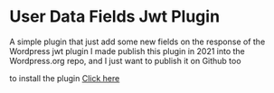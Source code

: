 # User Data Fields Jwt Plugin
A simple plugin that just add some new fields on the response of the Wordpress jwt plugin
I made publish this plugin in 2021 into the Wordpress.org repo, and I just want to publish it on Github too

to install the plugin
[Click here](https://wordpress.org/plugins/custom-fields-for-jwt-authentication-for-wp-rest-api/)
